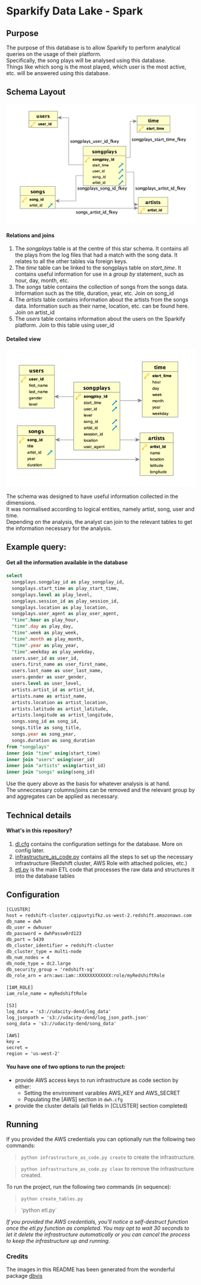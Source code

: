 # Sparkify Data Lake - Spark

## Purpose
The purpose of this database is to allow Sparkify to perform analytical queries on the usage of their platform.  
Specifically, the song plays will be analysed using this database.  
Things like which song is the most played, which user is the most active, etc. will be answered using this database.

## Schema Layout
   ![Schema Layout](./images/Screenshot%202019-04-22%20at%2018.58.36.png)

#### Relations and joins
1. The *songplays* table is at the centre of this star schema.  It contains all the plays from the log files that had a match with the song data.  It relates to all the other tables via foreign keys.
2. The *_time_* table can be linked to the songplays table on *start_time*.  It contains useful information for use in a *group by* statement, such as hour, day, month, etc.
3. The *songs* table contains the collection of songs from the songs data.  Information such as the title, duration, year, etc. Join on song_id
4. The *artists* table contains information about the artists from the songs data.  Information such as their name, location, etc. can be found here. Join on artist_id
5. The *users* table contains information about the users on the Sparkify platform.  Join to this table using user_id

#### Detailed view
   ![Schema Layout](./images/Screenshot%202019-04-22%20at%2019.02.05.png)

The schema was designed to have useful information collected in the dimensions.  
It was normalised according to logical entities, namely artist, song, user and time.  
Depending on the analysis, the analyst can join to the relevant tables to get the information necessary for the analysis.

## Example query:
#### Get all the information available in the database
```sql
select 
  songplays.songplay_id as play_songplay_id,
  songplays.start_time as play_start_time,
  songplays.level as play_level,
  songplays.session_id as play_session_id,
  songplays.location as play_location,
  songplays.user_agent as play_user_agent,
  "time".hour as play_hour,
  "time".day as play_day,
  "time".week as play_week,
  "time".month as play_month,
  "time".year as play_year,
  "time".weekday as play_weekday,
  users.user_id as user_id,
  users.first_name as user_first_name,
  users.last_name as user_last_name, 
  users.gender as user_gender, 
  users.level as user_level,
  artists.artist_id as artist_id,
  artists.name as artist_name, 
  artists.location as artist_location,
  artists.latitude as artist_latitude,
  artists.longitude as artist_longitude,
  songs.song_id as song_id,
  songs.title as song_title,
  songs.year as song_year,
  songs.duration as song_duration
from "songplays" 
inner join "time" using(start_time)
inner join "users" using(user_id)
inner join "artists" using(artist_id)
inner join "songs" using(song_id)
```
Use the query above as the basis for whatever analysis is at hand.  
The unneccessary columns/joins can be removed and the relevant group by and aggregates can be applied as necessary.

## Technical details
#### What's in this repository?
1. [dl.cfg](./dl.cfg) contains the configuration settings for the database. More on config later.
2. [infrastructure_as_code.py](./infrastructure_as_code.py) contains all the steps to set up the necessary infrastructure (Redshift cluster, AWS Role with attached policies, etc.)
3. [etl.py](./etl.py) is the main ETL code that processes the raw data and structures it into the database tables

## Configuration
```
[CLUSTER]
host = redshift-cluster.cqipuvtyifkz.us-west-2.redshift.amazonaws.com
db_name = dwh
db_user = dwhuser
db_password = dwhPassw0rd123
db_port = 5439
db_cluster_identifier = redshift-cluster
db_cluster_type = multi-node
db_num_nodes = 4
db_node_type = dc2.large
db_security_group = 'redshift-sg'
db_role_arn = arn:aws:iam::XXXXXXXXXXXX:role/myRedshiftRole

[IAM_ROLE]
iam_role_name = myRedshiftRole

[S3]
log_data = 's3://udacity-dend/log_data'
log_jsonpath = 's3://udacity-dend/log_json_path.json'
song_data = 's3://udacity-dend/song_data'

[AWS]
key =
secret =
region = 'us-west-2'
```
#### You have one of two options to run the project:
- provide AWS access keys to run infrastructure as code section by either:
  - Setting the environment varaibles AWS_KEY and AWS_SECRET
  - Populating the [AWS] section in `dwh.cfg`
- provide the cluster details (all fields in [CLUSTER] section completed)

## Running
If you provided the AWS credentials you can optionally run the following two commands:
>`python infrastructure_as_code.py create` to create the infrastructure.

>`python infrastructure_as_code.py clean` to remove the infrastructure created.

To run the project, run the following two commands (in sequence):
>`python create_tables.py`

>'python etl.py`

_*If you provided the AWS credentials, you'll notice a self-destruct function once the etl.py function as completed.  You may opt to wait 30 seconds to let it delete the infrastructure automatically or you can cancel the process to keep the infrastructure up and running.*_

### Credits
The images in this README has been generated from the wonderful package [dbvis](https://www.dbvis.com)
